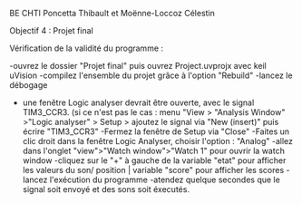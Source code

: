 BE CHTI Poncetta Thibault et Moënne-Loccoz Célestin

Objectif 4 : Projet final

Vérification de la validité du programme :

-ouvrez le dossier "Projet final" puis ouvrez Project.uvprojx avec keil uVision
-compilez l'ensemble du projet grâce à l'option "Rebuild"
-lancez le débogage
- une fenêtre Logic analyser devrait être ouverte, avec le signal TIM3_CCR3. 
(si ce n'est pas le cas  : menu "View > "Analysis Window" >"Logic analyser" > Setup > ajoutez le signal via "New (insert)" puis écrire "TIM3_CCR3"
-Fermez la fenêtre de Setup via "Close"
-Faites un clic droit dans la fenêtre Logic Analyser, choisir l'option : "Analog"
-allez dans l'onglet "view">"Watch window">"Watch 1" pour ouvrir la watch window
-cliquez sur le "+" à gauche de la variable "etat" pour afficher les valeurs du son/ position | variable "score" pour afficher les scores
-lancez l'exécution du programme
-atendez quelque secondes que le signal soit envoyé et des sons soit éxecutés.
